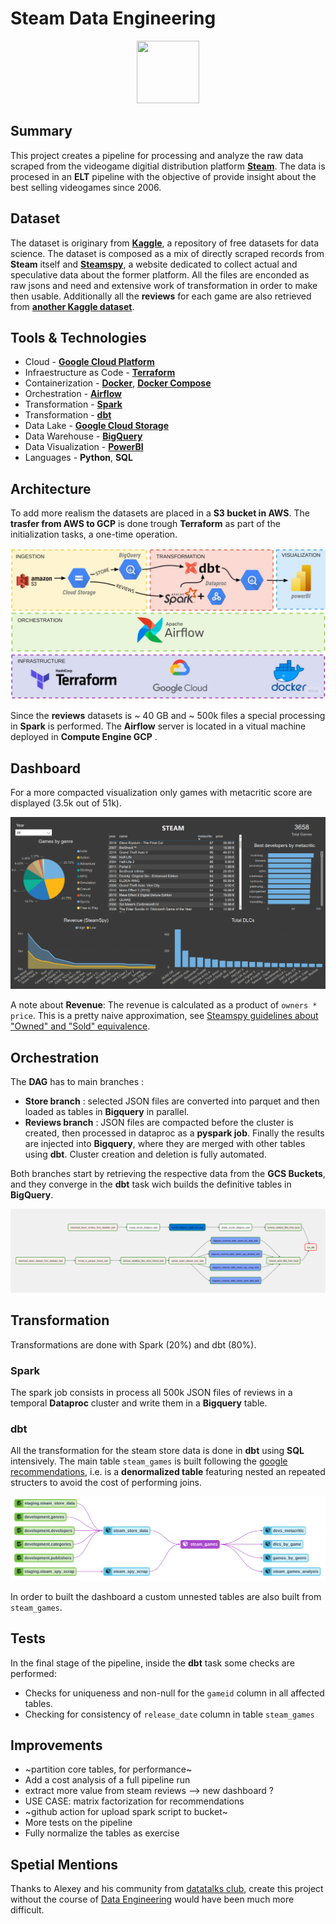 # Steam Data Engineering

<p align="center">
<img src="https://user-images.githubusercontent.com/16523144/190527411-9fd2439e-3516-4199-97ef-9fda8fd733b3.png" width="100" height="100">
</p>



## Summary

This project creates a pipeline for processing and analyze the raw data scraped from the videogame digitial distribution platform [**Steam**](https://store.steampowered.com/). The data is procesed in an **ELT** pipeline with the objective of provide insight about the best selling videogames since 2006. 


## Dataset

The dataset is originary from [**Kaggle**](https://www.kaggle.com/datasets/souyama/steam-dataset), a repository of free datasets for data science. The dataset is composed as a mix of directly scraped records from **Steam** itself and [**Steamspy**](https://steamspy.com/), a website dedicated to collect actual and speculative data about the former platform. All the files are enconded as raw jsons and need and extensive work of transformation in order to make then usable. Additionally all the **reviews** for each game are also retrieved from [**another Kaggle dataset**](https://www.kaggle.com/datasets/souyama/steam-reviews).

## Tools & Technologies
* Cloud - [**Google Cloud Platform**](https://cloud.google.com/)
* Infraestructure as Code - [**Terraform**](https://www.terraform.io/)
* Containerization - [**Docker**](https://www.docker.com/), [**Docker Compose**](https://docs.docker.com/compose/)
* Orchestration - [**Airflow**](https://airflow.apache.org/)
* Transformation - [**Spark**](https://spark.apache.org/)
* Transformation - [**dbt**](https://www.getdbt.com/)
* Data Lake - [**Google Cloud Storage**](https://cloud.google.com/storage)
* Data Warehouse - [**BigQuery**](https://cloud.google.com/bigquery)
* Data Visualization - [**PowerBI**](https://powerbi.microsoft.com/en-au/)
* Languages - **Python**, **SQL**

## Architecture

To add more realism the datasets are placed in a **S3 bucket in AWS**. The **trasfer from AWS to GCP** is done trough **Terraform** as part of the initialization tasks, a one-time operation. 

![](https://github.com/VicenteYago/steam-data-engineering/blob/main/img/steam.jpg)

Since the **reviews** datasets is ~ 40 GB and ~ 500k files a special processing in **Spark** is performed. 
The **Airflow** server is located in a vitual machine deployed in **Compute Engine GCP** .

## Dashboard

For a more compacted visualization only games with metacritic score are displayed (3.5k out of 51k).

![](https://github.com/VicenteYago/steam-data-engineering/blob/main/img/dashboard.png)
 
 A note about **Revenue**: 
 The revenue is calculated as a product of `owners * price`. This is a pretty naive approximation, see [Steamspy guidelines about "Owned" and "Sold" equivalence](https://steamspy.com/about).
 
 
## Orchestration

The **DAG** has to main branches : 

* **Store branch** : selected JSON files are converted into parquet and then loaded as tables in **Bigquery** in parallel.
* **Reviews branch** : JSON files are compacted before the cluster is created, then processed in dataproc as a **pyspark job**. Finally the results are injected into **Bigquery**, where they are merged with other tables using **dbt**. Cluster creation and deletion is fully automated.

Both branches start by retrieving the respective data from the **GCS Buckets**, and they converge in the **dbt** task wich builds the definitive tables in **BigQuery**.

![](https://github.com/VicenteYago/steam-data-engineering/blob/main/img/airflow_graph.png)


## Transformation
Transformations are done with Spark (20%) and dbt (80%).

### Spark 

The spark job consists in process all 500k JSON files of reviews in a temporal **Dataproc** cluster and write them in a **Bigquery** table.

### dbt 
All the transformation for the steam store data is done in **dbt** using **SQL** intensively. The main table `steam_games` is built following the [google recommendations](https://cloud.google.com/blog/topics/developers-practitioners/bigquery-explained-working-joins-nested-repeated-data), i.e. is a **denormalized table** featuring nested an repeated structers to avoid the cost of performing joins.

![](https://github.com/VicenteYago/steam-data-engineering/blob/main/img/lineage_dbt_1.png)

In order to built the dashboard a custom unnested tables are also built from `steam_games`. 

## Tests

In the final stage of the pipeline, inside the **dbt** task some checks are performed: 

* Checks for uniqueness and non-null for the `gameid` column in all affected tables. 
* Checking for consistency of `release_date` column in table `steam_games`

## Improvements 
- ~partition core tables, for performance~
- Add a cost analysis of a full pipeline run
- extract more value from steam reviews --> new dashboard ? 
- USE CASE: matrix factorization for recommendations
- ~github action for upload spark script to bucket~
- More tests on the pipeline
- Fully normalize the tables as exercise 


## Spetial Mentions
Thanks to Alexey and his community from [datatalks club](https://datatalks.club/), create this project without the course of [Data Engineering](https://github.com/DataTalksClub/data-engineering-zoomcamp) would have been much more difficult.  
